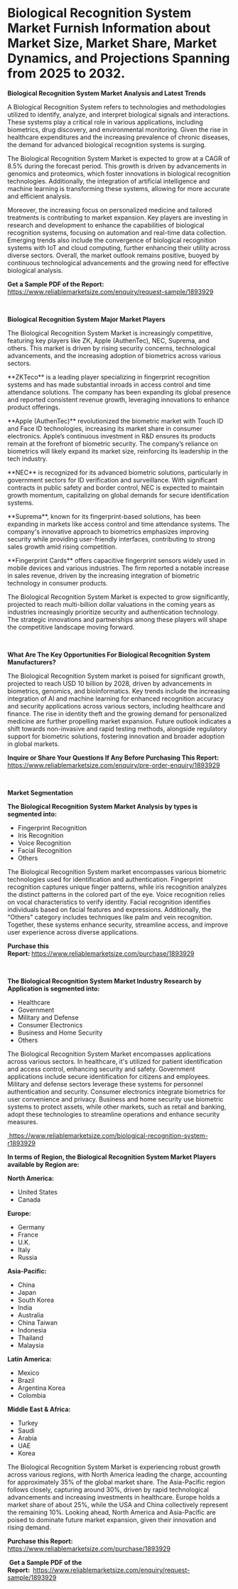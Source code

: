 <p><h1>Biological Recognition System Market Furnish Information about Market Size, Market Share, Market Dynamics, and Projections Spanning from 2025 to 2032.</h1></p><p><strong>Biological Recognition System Market Analysis and Latest Trends</strong></p>
<p><p>A Biological Recognition System refers to technologies and methodologies utilized to identify, analyze, and interpret biological signals and interactions. These systems play a critical role in various applications, including biometrics, drug discovery, and environmental monitoring. Given the rise in healthcare expenditures and the increasing prevalence of chronic diseases, the demand for advanced biological recognition systems is surging.</p><p>The Biological Recognition System Market is expected to grow at a CAGR of 8.5% during the forecast period. This growth is driven by advancements in genomics and proteomics, which foster innovations in biological recognition technologies. Additionally, the integration of artificial intelligence and machine learning is transforming these systems, allowing for more accurate and efficient analysis. </p><p>Moreover, the increasing focus on personalized medicine and tailored treatments is contributing to market expansion. Key players are investing in research and development to enhance the capabilities of biological recognition systems, focusing on automation and real-time data collection. Emerging trends also include the convergence of biological recognition systems with IoT and cloud computing, further enhancing their utility across diverse sectors. Overall, the market outlook remains positive, buoyed by continuous technological advancements and the growing need for effective biological analysis.</p></p>
<p><strong>Get a Sample PDF of the Report:&nbsp;</strong> <a href="https://www.reliablemarketsize.com/enquiry/request-sample/1893929?utm_campaign=2796&utm_medium=2&utm_source=Github&utm_content=ia&utm_term=12042025&utm_id=biological-recognition-system">https://www.reliablemarketsize.com/enquiry/request-sample/1893929</a></p>
<p>&nbsp;</p>
<p><strong>Biological Recognition System Major Market Players</strong></p>
<p><p>The Biological Recognition System Market is increasingly competitive, featuring key players like ZK, Apple (AuthenTec), NEC, Suprema, and others. This market is driven by rising security concerns, technological advancements, and the increasing adoption of biometrics across various sectors.</p><p>**ZKTeco** is a leading player specializing in fingerprint recognition systems and has made substantial inroads in access control and time attendance solutions. The company has been expanding its global presence and reported consistent revenue growth, leveraging innovations to enhance product offerings.</p><p>**Apple (AuthenTec)** revolutionized the biometric market with Touch ID and Face ID technologies, increasing its market share in consumer electronics. Apple’s continuous investment in R&D ensures its products remain at the forefront of biometric security. The company’s reliance on biometrics will likely expand its market size, reinforcing its leadership in the tech industry.</p><p>**NEC** is recognized for its advanced biometric solutions, particularly in government sectors for ID verification and surveillance. With significant contracts in public safety and border control, NEC is expected to maintain growth momentum, capitalizing on global demands for secure identification systems.</p><p>**Suprema**, known for its fingerprint-based solutions, has been expanding in markets like access control and time attendance systems. The company's innovative approach to biometrics emphasizes improving security while providing user-friendly interfaces, contributing to strong sales growth amid rising competition.</p><p>**Fingerprint Cards** offers capacitive fingerprint sensors widely used in mobile devices and various industries. The firm reported a notable increase in sales revenue, driven by the increasing integration of biometric technology in consumer products.</p><p>The Biological Recognition System Market is expected to grow significantly, projected to reach multi-billion dollar valuations in the coming years as industries increasingly prioritize security and authentication technology. The strategic innovations and partnerships among these players will shape the competitive landscape moving forward.</p></p>
<p>&nbsp;</p>
<p><strong>What Are The Key Opportunities For Biological Recognition System Manufacturers?</strong></p>
<p><p>The Biological Recognition System market is poised for significant growth, projected to reach USD 10 billion by 2028, driven by advancements in biometrics, genomics, and bioinformatics. Key trends include the increasing integration of AI and machine learning for enhanced recognition accuracy and security applications across various sectors, including healthcare and finance. The rise in identity theft and the growing demand for personalized medicine are further propelling market expansion. Future outlook indicates a shift towards non-invasive and rapid testing methods, alongside regulatory support for biometric solutions, fostering innovation and broader adoption in global markets.</p></p>
<p><strong>Inquire or Share Your Questions If Any Before Purchasing This Report:</strong> <a href="https://www.reliablemarketsize.com/enquiry/pre-order-enquiry/1893929?utm_campaign=2796&utm_medium=2&utm_source=Github&utm_content=ia&utm_term=12042025&utm_id=biological-recognition-system">https://www.reliablemarketsize.com/enquiry/pre-order-enquiry/1893929</a></p>
<p>&nbsp;</p>
<p><strong>Market Segmentation</strong></p>
<p><strong>The Biological Recognition System Market Analysis by types is segmented into:</strong></p>
<p><ul><li>Fingerprint Recognition</li><li>Iris Recognition</li><li>Voice Recognition</li><li>Facial Recognition</li><li>Others</li></ul></p>
<p><p>The Biological Recognition System market encompasses various biometric technologies used for identification and authentication. Fingerprint recognition captures unique finger patterns, while iris recognition analyzes the distinct patterns in the colored part of the eye. Voice recognition relies on vocal characteristics to verify identity. Facial recognition identifies individuals based on facial features and expressions. Additionally, the "Others" category includes techniques like palm and vein recognition. Together, these systems enhance security, streamline access, and improve user experience across diverse applications.</p></p>
<p><strong>Purchase this Report:&nbsp;</strong><a href="https://www.reliablemarketsize.com/purchase/1893929?utm_campaign=2796&utm_medium=2&utm_source=Github&utm_content=ia&utm_term=12042025&utm_id=biological-recognition-system">https://www.reliablemarketsize.com/purchase/1893929</a></p>
<p>&nbsp;</p>
<p><strong>The Biological Recognition System Market Industry Research by Application is segmented into:</strong></p>
<p><ul><li>Healthcare</li><li>Government</li><li>Military and Defense</li><li>Consumer Electronics</li><li>Business and Home Security</li><li>Others</li></ul></p>
<p><p>The Biological Recognition System Market encompasses applications across various sectors. In healthcare, it's utilized for patient identification and access control, enhancing security and safety. Government applications include secure identification for citizens and employees. Military and defense sectors leverage these systems for personnel authentication and security. Consumer electronics integrate biometrics for user convenience and privacy. Business and home security use biometric systems to protect assets, while other markets, such as retail and banking, adopt these technologies to streamline operations and enhance security measures.</p></p>
<p><a href="https://www.reliablemarketsize.com/biological-recognition-system-r1893929?utm_campaign=2796&utm_medium=2&utm_source=Github&utm_content=ia&utm_term=12042025&utm_id=biological-recognition-system">&nbsp;https://www.reliablemarketsize.com/biological-recognition-system-r1893929</a></p>
<p><strong>In terms of Region, the Biological Recognition System Market Players available by Region are:</strong></p>
<p>
    <p> <strong> North America: </strong>
        <ul>
            <li>United States</li>
            <li>Canada</li>
        </ul>
        </p> 
    <p> <strong> Europe: </strong>
        <ul>
            <li>Germany</li>
            <li>France</li>
            <li>U.K.</li>
            <li>Italy</li>
            <li>Russia</li>
        </ul>
        </p> 
    <p> <strong> Asia-Pacific: </strong>
        <ul>
            <li>China</li>
            <li>Japan</li>
            <li>South Korea</li>
            <li>India</li>
            <li>Australia</li>
            <li>China Taiwan</li>
            <li>Indonesia</li>
            <li>Thailand</li>
            <li>Malaysia</li>
        </ul>
        </p> 
    <p> <strong> Latin America: </strong>
        <ul>
            <li>Mexico</li>
            <li>Brazil</li>
            <li>Argentina Korea</li>
            <li>Colombia</li>
        </ul>
        </p> 
    <p> <strong> Middle East & Africa: </strong>
        <ul>
            <li>Turkey</li>
            <li>Saudi</li>
            <li>Arabia</li>
            <li>UAE</li>
            <li>Korea</li>
        </ul>
    </p>
    </p>
<p><p>The Biological Recognition System Market is experiencing robust growth across various regions, with North America leading the charge, accounting for approximately 35% of the global market share. The Asia-Pacific region follows closely, capturing around 30%, driven by rapid technological advancements and increasing investments in healthcare. Europe holds a market share of about 25%, while the USA and China collectively represent the remaining 10%. Looking ahead, North America and Asia-Pacific are poised to dominate future market expansion, given their innovation and rising demand.</p></p>
<p><strong>Purchase this Report: </strong><a href="https://www.reliablemarketsize.com/purchase/1893929?utm_campaign=2796&utm_medium=2&utm_source=Github&utm_content=ia&utm_term=12042025&utm_id=biological-recognition-system">https://www.reliablemarketsize.com/purchase/1893929</a></p>
<p>&nbsp;<strong>Get a Sample PDF of the Report:&nbsp;&nbsp;</strong><a href="https://www.reliablemarketsize.com/enquiry/request-sample/1893929?utm_campaign=2796&utm_medium=2&utm_source=Github&utm_content=ia&utm_term=12042025&utm_id=biological-recognition-system">https://www.reliablemarketsize.com/enquiry/request-sample/1893929</a></p>
<p><strong></strong></p>
<p><p></p><p></p><p></p></p>